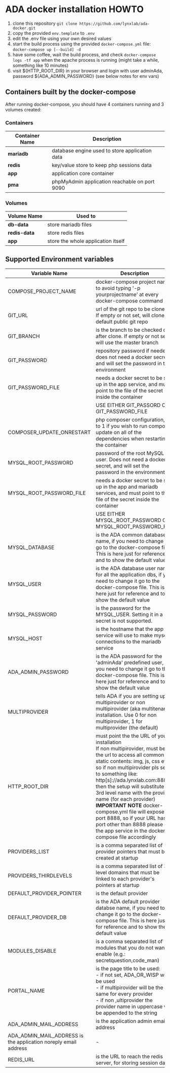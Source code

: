 # ADA docker installation HOWTO

1. clone this repository ```git clone https://github.com/lynxlab/ada-docker.git```
2. copy the provided ```env.template``` to ```.env```
3. edit the .env file using your own desired values
4. start the build process using the provided ```docker-compose.yml``` file: ```docker-compose up [--build] -d```
5. have some coffee, wait the build process, and check ```docker-compose logs -tf app``` when the apache process is running (might take a while, something like 10 minutes)
6. visit ${HTTP_ROOT_DIR} in your browser and login with user adminAda, password ${ADA_ADMIN_PASSWORD} (see below notes for env vars)

## Containers built by the docker-compose

After running docker-compose, you should have 4 containers running and 3 volumes created:

### Containers

| Container Name | Description |
|-----|-----|
| **mariadb** | database engine used to store application data |
| **redis** |  key/value store to keep php sessions data |
| **app** |  application core container |
| **pma** | phpMyAdmin application reachable on port 9090 |

### Volumes

| Volume Name | Used to |
|-----|-----|
| **db-data** | store mariadb files |
| **redis-data** | store redis files |
| **app** | store the whole application itself |

## Supported Environment variables

| Variable Name | Description | Default value (if any) | Optional |
| ------------- |----|---|---|
| COMPOSE_PROJECT_NAME | docker-compose project name, to avoid typing '-p yourprojectname' at every docker-compose command | adastack | YES |
| GIT_URL | url of the git repo to be cloned. If empty or not set, will clone the default public git repo | https://github.com/lynxlab/ada.git | NO |
| GIT_BRANCH | is the branch to be checked out after clone. If empty or not set, will use the master branch | master | YES |
| GIT_PASSWORD | repository password if needed. does not need a docker secret, and will set the password in the environment | - | YES |
| GIT_PASSWORD_FILE | needs a docker secret to be set up in the app service, and must point to the file of the secret inside the container | - | YES |
| | USE EITHER GIT_PASSORD OR GIT_PASSWORD_FILE | | |
| COMPOSER_UPDATE_ONRESTART |php composer configuration, set to 1 if you wish to run composer update on all of the dependencies when restarting the container |0 | YES |
| MYSQL_ROOT_PASSWORD | password of the root MySQL user. Does not need a docker secret, and will set the password in the environment | - | NO |
| MYSQL_ROOT_PASSWORD_FILE | needs a docker secret to be set up in the app and mariadb services, and must point to the file of the secret inside the container | - | NO |
| | USE EITHER MYSQL_ROOT_PASSWORD OR MYSQL_ROOT_PASSWORD_FILE | | |
| MYSQL_DATABASE | is the ADA common database name, if you need to change it go to the docker-compose file This is here just for reference and to show the default value | ada_common | NO |
| MYSQL_USER | is the ADA database user name for all the application dbs, if you need to change it go to the docker-compose file. This is here just for reference and to show the default value| ada_DBUSER | NO |
| MYSQL_PASSWORD | is the password for the MYSQL_USER. Setting it in a secret is not supported. | - | NO |
| MYSQL_HOST | is the hostname that the app service will use to make mysql connections to the mariadb service | mariadb | NO |
| ADA_ADMIN_PASSWORD | is the ADA password for the 'adminAda' predefined user, if you need to change it go to the docker-compose file. This is here just for reference and to show the default value | adminada | NO |
| MULTIPROVIDER | tells ADA if you are setting up a multipirovider or non multipirovider (aka multitenant) installation. Use 0 for non multipirovider, 1 for multiprovider (the default) | 1 | YES |
| HTTP_ROOT_DIR | must point the the URL of your installation<br/>If non multipirovider, must be the url to access all common static contents: img, js, css etc. so if non multipirovider pls set it to something like: http[s]://ada.lynxlab.com:8888 then the setup will substitute the 3rd level name with the provider name (for each provider)<br/>**IMPORTANT NOTE** docker-compose.yml file will expose port 8888, so if your URL has a port other than 8888 please edit the app service in the docker-compose file accordingly | - | NO |
| PROVIDERS_LIST | is a comma separated list of provider pointers that must be created at startup | client0, client1 | NO |
| PROVIDERS_THIRDLEVELS | is a comma separated list of 3rd level domains that must be linked to each provider's pointers at startup | - | NO |
| DEFAULT_PROVIDER_POINTER | is the default provider | client0 | NO |
| DEFAULT_PROVIDER_DB | is the ADA default provider databse name, if you need to change it go to the docker-compose file. This is here just for reference and to show the default value | ${DEFAULT_PROVIDER_POINTER}_provider | NO |
| MODULES_DISABLE | is a comma separated list of modules that you do not want to enable (e.g.: secretquestion,code_man) | secretquestion,code_man | - | YES |
| PORTAL_NAME | is the page title to be used:<br/>- if not set, ADA_OR_WISP will be used<br/>- if multipirovider will be the same for every provider<br/>- if non ,ultiprovider the provider name in uppercase will be appended to the string | - | YES |
| ADA_ADMIN_MAIL_ADDRESS | is the application admin email address | - | YES |
| ADA_ADMIN_MAIL_ADDRESS is the application noreply email address | - | YES |
| REDIS_URL | is the URL to reach the redis server, for storing session data | tcp://redis:6379 | NO |
